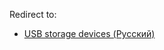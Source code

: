 Redirect to:

*   [USB storage devices (Русский)](/index.php/USB_storage_devices_(%D0%A0%D1%83%D1%81%D1%81%D0%BA%D0%B8%D0%B9) "USB storage devices (Русский)")